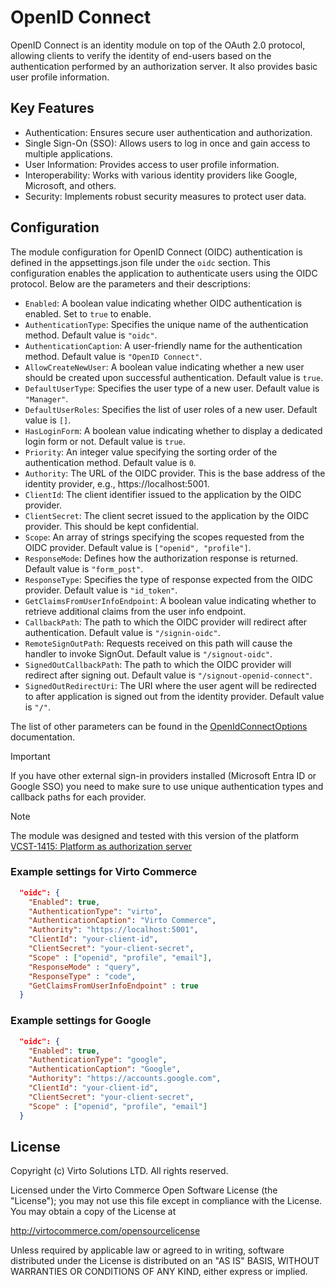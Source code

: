 # OpenID Connect
OpenID Connect is an identity module on top of the OAuth 2.0 protocol, allowing clients to verify the identity of end-users based on the authentication performed by an authorization server. It also provides basic user profile information.

## Key Features
* Authentication: Ensures secure user authentication and authorization.
* Single Sign-On (SSO): Allows users to log in once and gain access to multiple applications.
* User Information: Provides access to user profile information.
* Interoperability: Works with various identity providers like Google, Microsoft, and others.
* Security: Implements robust security measures to protect user data.

## Configuration
The module configuration for OpenID Connect (OIDC) authentication is defined in the appsettings.json file under the `oidc` section. This configuration enables the application to authenticate users using the OIDC protocol. Below are the parameters and their descriptions:

* `Enabled`: A boolean value indicating whether OIDC authentication is enabled. Set to `true` to enable.
* `AuthenticationType`: Specifies the unique name of the authentication method. Default value is `"oidc"`.
* `AuthenticationCaption`: A user-friendly name for the authentication method. Default value is `"OpenID Connect"`.
* `AllowCreateNewUser`: A boolean value indicating whether a new user should be created upon successful authentication. Default value is `true`.
* `DefaultUserType`: Specifies the user type of a new user. Default value is `"Manager"`.
* `DefaultUserRoles`: Specifies the list of user roles of a new user. Default value is `[]`.
* `HasLoginForm`: A boolean value indicating whether to display a dedicated login form or not. Default value is `true`.
* `Priority`: An integer value specifying the sorting order of the authentication method. Default value is `0`.
* `Authority`: The URL of the OIDC provider. This is the base address of the identity provider, e.g., https://localhost:5001.
* `ClientId`: The client identifier issued to the application by the OIDC provider.
* `ClientSecret`: The client secret issued to the application by the OIDC provider. This should be kept confidential.
* `Scope`: An array of strings specifying the scopes requested from the OIDC provider. Default value is `["openid", "profile"]`.
* `ResponseMode`: Defines how the authorization response is returned. Default value is `"form_post"`.
* `ResponseType`: Specifies the type of response expected from the OIDC provider. Default value is `"id_token"`.
* `GetClaimsFromUserInfoEndpoint`: A boolean value indicating whether to retrieve additional claims from the user info endpoint.
* `CallbackPath`: The path to which the OIDC provider will redirect after authentication. Default value is `"/signin-oidc"`.
* `RemoteSignOutPath`: Requests received on this path will cause the handler to invoke SignOut. Default value is `"/signout-oidc"`.
* `SignedOutCallbackPath`: The path to which the OIDC provider will redirect after signing out. Default value is `"/signout-openid-connect"`.
* `SignedOutRedirectUri`: The URI where the user agent will be redirected to after application is signed out from the identity provider. Default value is `"/"`.

The list of other parameters can be found in the [OpenIdConnectOptions](https://learn.microsoft.com/en-us/dotnet/api/microsoft.aspnetcore.builder.openidconnectoptions?view=aspnetcore-1.1&viewFallbackFrom=aspnetcore-8.0) documentation.

> [!IMPORTANT] 
> If you have other external sign-in providers installed (Microsoft Entra ID or Google SSO) you need to make sure to use unique authentication types and callback paths for each provider.

> [!NOTE]
> The module was designed and tested with this version of the platform [VCST-1415: Platform as authorization server](https://github.com/VirtoCommerce/vc-platform/pull/2809)

### Example settings for Virto Commerce
```json
  "oidc": {
    "Enabled": true,
    "AuthenticationType": "virto",
    "AuthenticationCaption": "Virto Commerce",
    "Authority": "https://localhost:5001",
    "ClientId": "your-client-id",
    "ClientSecret": "your-client-secret",
    "Scope" : ["openid", "profile", "email"],
    "ResponseMode" : "query",
    "ResponseType" : "code",
    "GetClaimsFromUserInfoEndpoint" : true
  }
```

### Example settings for Google
```json
  "oidc": {
    "Enabled": true,
    "AuthenticationType": "google",
    "AuthenticationCaption": "Google",
    "Authority": "https://accounts.google.com",
    "ClientId": "your-client-id",
    "ClientSecret": "your-client-secret",
    "Scope" : ["openid", "profile", "email"]
  }
```

## License
Copyright (c) Virto Solutions LTD.  All rights reserved.

Licensed under the Virto Commerce Open Software License (the "License"); you
may not use this file except in compliance with the License. You may
obtain a copy of the License at

http://virtocommerce.com/opensourcelicense

Unless required by applicable law or agreed to in writing, software
distributed under the License is distributed on an "AS IS" BASIS,
WITHOUT WARRANTIES OR CONDITIONS OF ANY KIND, either express or
implied.
